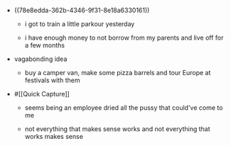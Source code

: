 - ((78e8edda-362b-4346-9f31-8e18a6330161))
	 - i got to train a little parkour yesterday

	 - i have enough money to not borrow from my parents and live off for a few months

- vagabonding idea
	 - buy a camper van, make some pizza barrels and tour Europe at festivals with them

- #[[Quick Capture]]
	 - seems being an employee dried all the pussy that could've come to me

	 - not everything that makes sense works and not everything that works makes sense 
